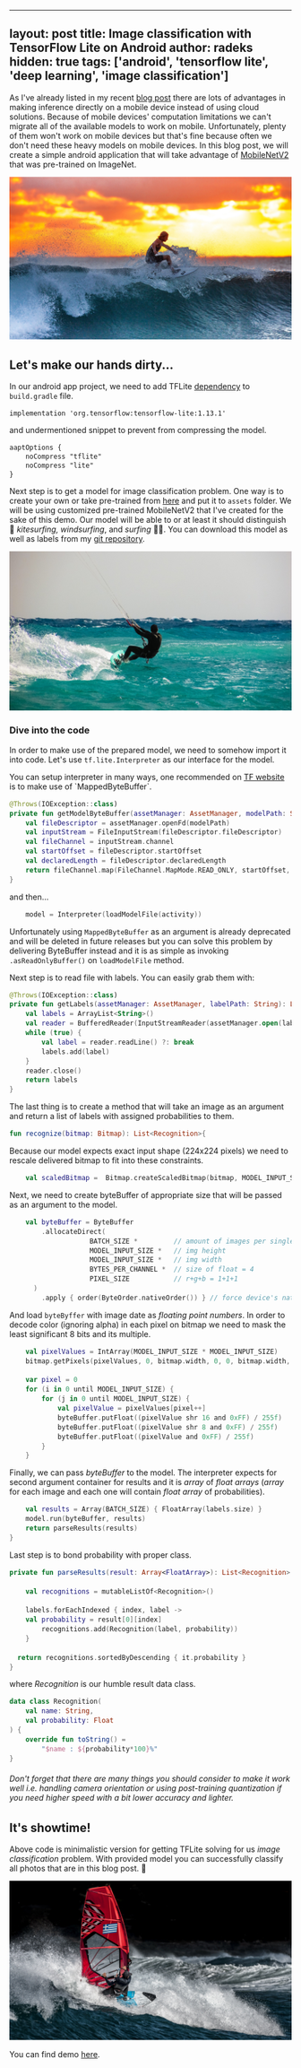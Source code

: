
---
layout: post
title: Image classification with TensorFlow Lite on Android
author: radeks
hidden: true
tags: ['android', 'tensorflow lite', 'deep learning', 'image classification']
---

As I've already listed in my recent [blog post]([https://brightinventions.pl/blog/are-we-ready-for-deep-learning-on-mobile-devices/](https://brightinventions.pl/blog/are-we-ready-for-deep-learning-on-mobile-devices/)) there are lots of advantages in making inference directly on a mobile device instead of using cloud solutions. Because of mobile devices' computation limitations we can't migrate all of the available models to work on mobile. Unfortunately, plenty of them won't work on mobile devices but that's fine because often we don't need these heavy models on mobile devices. In this blog post, we will create a simple android application that will take advantage of [MobileNetV2]([https://arxiv.org/abs/1801.04381](https://arxiv.org/abs/1801.04381)) that was pre-trained on ImageNet.

![](images/image-classification-tensorflowlite-android/surf1.jpg)


## Let's make our hands dirty...

In our android app project, we need to add TFLite [dependency](implementation 'org.tensorflow:tensorflow-lite:1.13.1') to `build.gradle` file. 

```
implementation 'org.tensorflow:tensorflow-lite:1.13.1'
```

and undermentioned snippet to prevent from compressing the model.

```  
aaptOptions {  
    noCompress "tflite"  
    noCompress "lite"  
}
```

Next step is to get a model for image classification problem. One way is to create your own or take pre-trained from [here]([https://www.tensorflow.org/lite/guide/hosted_models] (https://www.tensorflow.org/lite/guide/hosted_models)) and put it to `assets` folder. We will be using customized pre-trained MobileNetV2 that I've created for the sake of this demo. Our model will be able to or at least it should distinguish 🌊 _kitesurfing, windsurfing_, and _surfing_ 🏄‍♂️.  You can download this model as well as labels from my [git repository]([https://github.com/ares97/tflitedemo-mobilenetv2-imagenet-classification/tree/master/app/src/main/assets](https://github.com/ares97/tflitedemo-mobilenetv2-imagenet-classification/tree/master/app/src/main/assets)).

![](images/image-classification-tensorflowlite-android/kite.jpg)

### Dive into the code

In order to make use of the prepared model, we need to somehow import it into code. Let's use `tf.lite.Interpreter` as  our interface for the model. 

You can setup interpreter in many ways, one recommended on [TF website]([https://www.tensorflow.org/lite/models/image_classification/android](https://www.tensorflow.org/lite/models/image_classification/android)) is to make use of `MappedByteBuffer`.

```kotlin
@Throws(IOException::class)  
private fun getModelByteBuffer(assetManager: AssetManager, modelPath: String): MappedByteBuffer {  
    val fileDescriptor = assetManager.openFd(modelPath)  
    val inputStream = FileInputStream(fileDescriptor.fileDescriptor)  
    val fileChannel = inputStream.channel  
	val startOffset = fileDescriptor.startOffset  
    val declaredLength = fileDescriptor.declaredLength  
    return fileChannel.map(FileChannel.MapMode.READ_ONLY, startOffset, declaredLength) 
}
```

and then...

```kotlin
	model = Interpreter(loadModelFile(activity))
```

Unfortunately using `MappedByteBuffer` as an argument is already deprecated and will be deleted in future releases but you can solve this problem by delivering ByteBuffer instead and it is as simple as invoking `.asReadOnlyBuffer()` on `loadModelFile` method.

Next step is to read file with labels. You can easily grab them with:

```kotlin
@Throws(IOException::class)  
private fun getLabels(assetManager: AssetManager, labelPath: String): List<String> {  
    val labels = ArrayList<String>()  
    val reader = BufferedReader(InputStreamReader(assetManager.open(labelPath)))  
    while (true) {
        val label = reader.readLine() ?: break
        labels.add(label)
    }  
    reader.close()  
    return labels  
}
``` 

 
The last thing is to create a method that will take an image as an argument and return a list of labels with assigned probabilities to them.

```kotlin
fun recognize(bitmap: Bitmap): List<Recognition>{
```

Because our model expects exact input shape (224x224 pixels) we need to rescale delivered bitmap to fit into these constraints. 

```kotlin
	val scaledBitmap =  Bitmap.createScaledBitmap(bitmap, MODEL_INPUT_SIZE, MODEL_INPUT_SIZE, false)
```

Next, we need to create byteBuffer of appropriate size that will be passed as an argument to the model.

```kotlin
	val byteBuffer = ByteBuffer  
	    .allocateDirect(  
	                BATCH_SIZE *  		 // amount of images per single processing
	                MODEL_INPUT_SIZE *   // img height
	                MODEL_INPUT_SIZE *   // img width
	                BYTES_PER_CHANNEL *  // size of float = 4
	                PIXEL_SIZE           // r+g+b = 1+1+1
	  )  
	    .apply { order(ByteOrder.nativeOrder()) } // force device's native order (BIG_ENDIAN or LITTLE_ENDIAN)
```    

And load `byteByffer` with image date as _floating point numbers_. In order to decode color (ignoring alpha) in each pixel on bitmap we need to mask the least significant 8 bits and its multiple.

```kotlin
	val pixelValues = IntArray(MODEL_INPUT_SIZE * MODEL_INPUT_SIZE)  
	bitmap.getPixels(pixelValues, 0, bitmap.width, 0, 0, bitmap.width, bitmap.height)  
  
	var pixel = 0  
	for (i in 0 until MODEL_INPUT_SIZE) {  
	    for (j in 0 until MODEL_INPUT_SIZE) {  
	        val pixelValue = pixelValues[pixel++]  
	        byteBuffer.putFloat((pixelValue shr 16 and 0xFF) / 255f)  
	        byteBuffer.putFloat((pixelValue shr 8 and 0xFF) / 255f)  
	        byteBuffer.putFloat((pixelValue and 0xFF) / 255f)  
	    }  
	}
```


Finally, we can pass _byteBuffer_ to the model. The interpreter expects for second argument container for results and it is _array_ of _float arrays_ (_array_ for each image and each one will contain _float array_ of probabilities).

```kotlin
	val results = Array(BATCH_SIZE) { FloatArray(labels.size) }
	model.run(byteBuffer, results)
	return parseResults(results)
}
```

Last step is to bond probability with proper class.

```kotlin
private fun parseResults(result: Array<FloatArray>): List<Recognition> {  
  
    val recognitions = mutableListOf<Recognition>()  
  
    labels.forEachIndexed { index, label ->  
    val probability = result[0][index]  
        recognitions.add(Recognition(label, probability))  
    }  
  
  return recognitions.sortedByDescending { it.probability }  
}
```

where _Recognition_ is our humble result data class.

```kotlin
data class Recognition(  
    val name: String,  
    val probability: Float  
) {  
    override fun toString() =  
        "$name : ${probability*100}%"  
}
```

###### Don't forget that there are many things you should consider to make it work well i.e. handling camera orientation or using post-training quantization if you need higher speed with a bit lower accuracy and lighter.

## It's showtime!

Above code is minimalistic version for getting TFLite solving for us _image classification_ problem. With provided model you can successfully classify all photos that are in this blog post. 📸 




![](images/image-classification-tensorflowlite-android/windsurf.jpg)


You can find demo [here]([https://github.com/ares97/tflitedemo-mobilenetv2-imagenet-classification](https://github.com/ares97/tflitedemo-mobilenetv2-imagenet-classification)).
